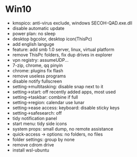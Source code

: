 # Win10

* kmspico: anti-virus exclude, windows SECOH-QAD.exe.dll
* disable automatic update
* power plan: no sleep
* desktop bgcolor, desktop icon(ThisPc)
* add english languge
* feature: add smb 1.0 server, linux, virtual platform
* remove ThisPc folders, fix dup drives in explorer
* vpn registry: assumeUDP...
* 7-zip, chrome, qq pinyin
* chrome: plugins fix flash
* remove useless programs
* disable notify fullscreen
* setting->multitasking: disable snap next to it
* setting->start: off recently added apps, most used
* setting->taskbar: combine if full
* setting->region: calendar use lunar
* setting->ease access: keyboard: disable sticky keys
* setting->safesearch: off
* tidy notification panel
* start menu: tidy side icons
* system props: small dump, no remote assistance
* quick-access -> options: no folders, no files
* folder settings: group by none
* remove cdrom drive
* install wsl-ubuntu

